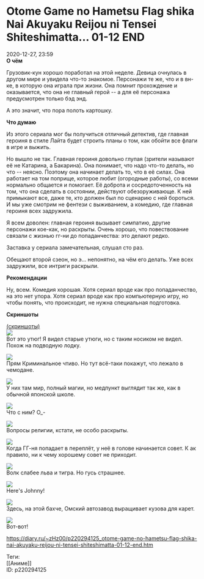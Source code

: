 Otome Game no Hametsu Flag shika Nai Akuyaku Reijou ni Tensei Shiteshimatta... 01-12 END
=========================================================================================

   
 2020-12-27, 23:59   
   **О чём**    
   
 Грузовик-кун хорошо поработал на этой неделе. Девица очнулась в другом мире и увидела что-то знакомое. Персонажи те же, что и в вн-ке, в которую она играла при жизни. Она помнит прохождение и оказывается, что она не главный герой -- а для её персонажа предусмотрен только бэд энд.   
   
 А это значит, что пора полоть картошку.   
   
  **Что думаю**    
   
 Из этого сериала мог бы получиться отличный детектив, где главная героиня в стиле Лайта будет строить планы о том, как обойти все флаги в игре и выжить.   
   
 Но вышло не так. Главная героиня довольно глупая (зрители называют её не Катарина, а Бакарина). Она понимает, что надо что-то делать, но что -- неясно. Поэтому она начинает делать то, что в её силах. Она работает на том поприще, которое любит (огородные работы), со всеми нормально общается и помогает. Её доброта и сосредоточенность на том, что она сделать в состоянии, действуют обезоруживающе. К ней примыкают все, даже те, кто должен был по сценарию с ней бороться. И мы уже смотрим не фентези с выживанием, а комедию, где главная героиня всех задружила.   
   
 Я всем доволен: главная героиня вызывает симпатию, другие персонажи кое-как, но раскрыты. Очень хорошо, что повествование связали с жизнью гг-ни до попаданчества: это делают редко.   
   
 Заставка у сериала замечательная, слушал сто раз.   
   
 Обещают второй сзеон, но э... непонятно, на чём его делать. Уже всех задружили, все интриги раскрыли.   
   
  **Рекомендации**    
   
 Ну, всем. Комедия хорошая. Хотя сериал вроде как про попаданчество, на это нет упора. Хотя сериал вроде как про компьютерную игру, но чтобы понять, что происходит, не нужна специальная подготовка.   
   
  **Скриншоты**    
   
  [(скриншоты)](https://zHz00.diary.ru/p220294125.htm?index=1#linkmore220294125m1)       
  [![](https://i.imgur.com/UzmNZYGl.png)](https://i.imgur.com/UzmNZYG.png)    
 Вот это утюг! Я видел старые утюги, но с таким носиком не видел. Похож на подводную лодку.   
   
  [![](https://i.imgur.com/Pz11xasl.png)](https://i.imgur.com/Pz11xas.png)    
 Прям Криминальное чтиво. Но тут всё-таки покажут, что лежало в чемодане.   
   
  [![](https://i.imgur.com/1hGkRQLl.png)](https://i.imgur.com/1hGkRQL.png)    
 У них там мир, полный магии, но медпункт выглядит так же, как в обычной японской школе.   
   
  [![](https://i.imgur.com/wfDgaLHl.png)](https://i.imgur.com/wfDgaLH.png)    
 Что с ним? О\_-   
   
  [![](https://i.imgur.com/EjCAbTMl.png)](https://i.imgur.com/EjCAbTM.png)    
 Вопросы религии, кстати, не особо раскрыты.   
   
  [![](https://i.imgur.com/FLKJDQOl.png)](https://i.imgur.com/FLKJDQO.png)    
 Когда ГГ-ня попадает в переплёт, у неё в голове начинается совет. К ак правило, ни к чему хорошему совет не приходит.   
   
  [![](https://i.imgur.com/s1j3cyil.png)](https://i.imgur.com/s1j3cyi.png)    
 Волк слабее льва и тигра. Но гусь страшнее.   
   
  [![](https://i.imgur.com/RgMb5NPl.png)](https://i.imgur.com/RgMb5NP.png)    
 Here's Johnny!   
   
  [![](https://i.imgur.com/JmoS8fwl.png)](https://i.imgur.com/JmoS8fw.png)    
 Здесь, на этой бахче, Омский автозавод выращивает кузова для карет.   
   
  [![](https://i.imgur.com/ahUyibGl.png)](https://i.imgur.com/ahUyibG.png)    
 Вот-вот!   
      
    
 <https://diary.ru/~zHz00/p220294125_otome-game-no-hametsu-flag-shika-nai-akuyaku-reijou-ni-tensei-shiteshimatta-01-12-end.htm>   
   
 Теги:   
 [[Аниме]]   
 ID: p220294125